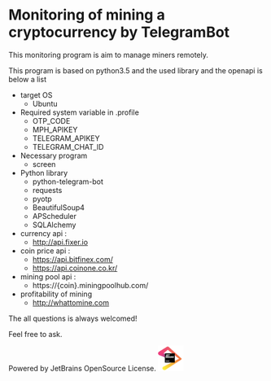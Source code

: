 # Monitoring of mining a cryptocurrency by TelegramBot
This monitoring program is aim to manage miners remotely.

This program is based on python3.5 and the used library and the openapi is below a list

- target OS
    - Ubuntu
- Required system variable in .profile
    - OTP_CODE
    - MPH_APIKEY
    - TELEGRAM_APIKEY
    - TELEGRAM_CHAT_ID
- Necessary program
    - screen
- Python library
    - python-telegram-bot
    - requests
    - pyotp
    - BeautifulSoup4
    - APScheduler
    - SQLAlchemy
- currency api : 
    - http://api.fixer.io
- coin price api :
    - https://api.bitfinex.com/
    - https://api.coinone.co.kr/
- mining pool api : 
    - https://{coin}.miningpoolhub.com/
- profitability of mining
    - http://whattomine.com

The all questions is always welcomed!

Feel free to ask.

Powered by JetBrains OpenSource License. <img src="https://raw.githubusercontent.com/akahard2dj/TelegramMinerMonitor/master/media/jetbrains.png" width="50" height="50"/>

